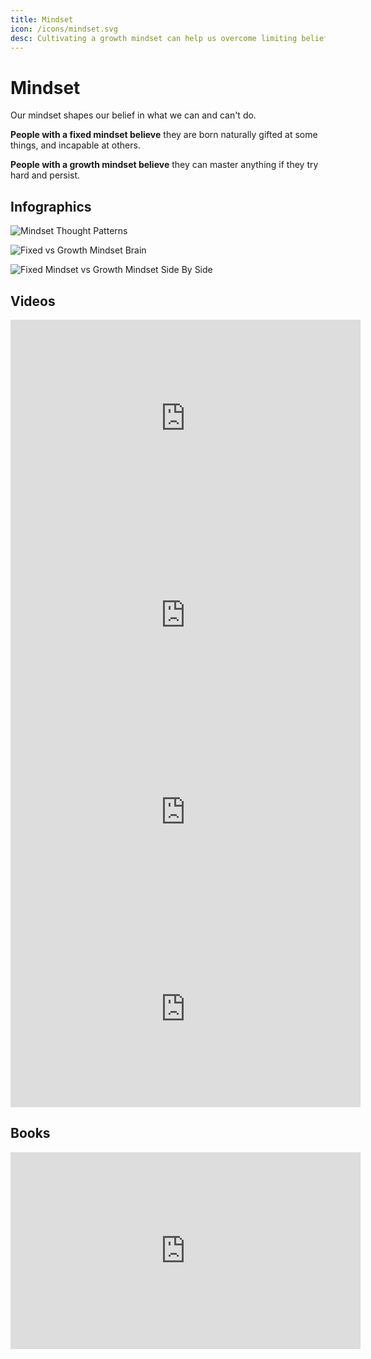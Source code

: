 ```yaml
---
title: Mindset
icon: /icons/mindset.svg
desc: Cultivating a growth mindset can help us overcome limiting beliefs about our capabilities!
---
```


# Mindset

Our mindset shapes our belief in what we can and can't do.

**People with a fixed mindset believe** they are born naturally gifted at some things, and incapable at others.

**People with a growth mindset believe** they can master anything if they try hard and persist.

## Infographics

![Mindset Thought Patterns](https://miro.medium.com/max/666/1*PQBc8JCD5yu4x2wxCCGU1g.png)

![Fixed vs Growth Mindset Brain](https://static.wixstatic.com/media/a27d24_7803feda8ff14c53b93d4b5489e285ab~mv2.png/v1/fill/w_1000,h_563,al_c,usm_0.66_1.00_0.01/a27d24_7803feda8ff14c53b93d4b5489e285ab~mv2.png)

![Fixed Mindset vs Growth Mindset Side By Side](https://i.pinimg.com/originals/c0/2d/3b/c02d3b45ddad36f61ee23af62aff0388.png)

## Videos

<iframe width="560" height="315" src="https://www.youtube.com/embed/qjBdcyueom8" frameborder="0" allow="accelerometer; autoplay; encrypted-media; gyroscope; picture-in-picture" allowfullscreen></iframe>

<iframe width="560" height="315" src="https://www.youtube.com/embed/KUWn_TJTrnU" frameborder="0" allow="accelerometer; autoplay; encrypted-media; gyroscope; picture-in-picture" allowfullscreen></iframe>

<iframe width="560" height="315" src="https://www.youtube.com/embed/hiiEeMN7vbQ" frameborder="0" allow="accelerometer; autoplay; encrypted-media; gyroscope; picture-in-picture" allowfullscreen></iframe>

<iframe width="560" height="315" src="https://www.youtube.com/embed/-71zdXCMU6A" frameborder="0" allow="accelerometer; autoplay; encrypted-media; gyroscope; picture-in-picture" allowfullscreen></iframe>

## Books

<iframe width="560" height="315" src="https://www.youtube.com/embed/T4PHa6w3Rto" frameborder="0" allow="accelerometer; autoplay; encrypted-media; gyroscope; picture-in-picture" allowfullscreen></iframe>

